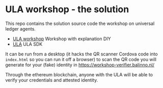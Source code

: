# ULA workshop - the solution

This repo contains the solution source code the workshop on universal ledger agents.
* [ULA workshop](https://github.com/rabomarnix/ula-holder-workshop) Workshop with explanation DIY
* [ULA](https://github.com/rabobank-blockchain/universal-ledger-agent) ULA SDK

It can be run from a desktop (it hacks the QR scanner Cordova code into `index.html` so you can run it off a browser) to scan the QR code you will generate for your (fake) identity in https://workshop-verifier.balinno.nl/


Through the ethereum blockchain, anyone with the ULA will be able to verify your credentials and attested identity.


